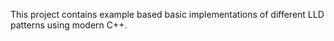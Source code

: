 This project contains example based basic implementations of different LLD patterns using modern C++.
